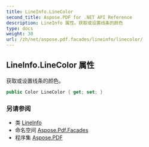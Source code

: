 ```yaml
---
title: LineInfo.LineColor
second_title: Aspose.PDF for .NET API Reference
description: LineInfo 属性。获取或设置线条的颜色
type: docs
weight: 30
url: /zh/net/aspose.pdf.facades/lineinfo/linecolor/
---
```

## LineInfo.LineColor 属性

获取或设置线条的颜色。

```csharp
public Color LineColor { get; set; }
```

### 另请参阅

* 类 [LineInfo](../)
* 命名空间 [Aspose.Pdf.Facades](../../../aspose.pdf.facades/)
* 程序集 [Aspose.PDF](../../../)